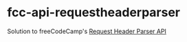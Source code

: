 # fcc-api-requestheaderparser
Solution to freeCodeCamp's [Request Header Parser API](https://www.freecodecamp.com/challenges/request-header-parser-microservice)
